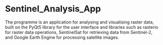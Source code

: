 # Sentinel_Analysis_App
The programme is an application for analysing and visualising raster data, built on the  PyQt5 library for the user interface and libraries such as rasterio for raster data operations,  SentinelSat  for  retrieving  data  from  Sentinel-2,  and  Google  Earth  Engine  for  processing  satellite images.
